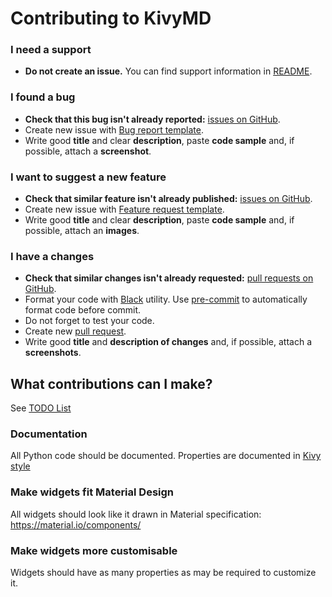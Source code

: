 # Contributing to KivyMD

### I need a support

* **Do not create an issue.** You can find support information in
[README](https://github.com/kivymd/KivyMD#support).

### I found a bug

* **Check that this bug isn't already reported:**
[issues on GitHub](https://github.com/kivymd/KivyMD/issues).
* Create new issue with
[Bug report template](https://github.com/kivymd/KivyMD/issues/new?template=bug_report.md).
* Write good **title** and clear **description**, paste **code sample** and, if
possible, attach a **screenshot**.

### I want to suggest a new feature

* **Check that similar feature isn't already published:**
[issues on GitHub](https://github.com/kivymd/KivyMD/issues).
* Create new issue with
[Feature request template](https://github.com/kivymd/KivyMD/issues/new?template=feature_request.md).
* Write good **title** and clear **description**, paste **code sample** and, if
possible, attach an **images**.

### I have a changes

* **Check that similar changes isn't already requested:**
[pull requests on GitHub](https://github.com/kivymd/KivyMD/pulls).
* Format your code with [Black](https://github.com/psf/black) utility. Use
[pre-commit](https://pre-commit.com/) to automatically format code before
commit.
* Do not forget to test your code.
* Create new [pull request](https://github.com/kivymd/KivyMD/compare).
* Write good **title** and **description of changes** and, if possible, attach
a **screenshots**.


## What contributions can I make?

See [TODO List](https://github.com/kivymd/KivyMD/issues/139)

### Documentation

All Python code should be documented. Properties are documented in [Kivy style](https://github.com/kivy/kivy/blob/17e1977a047a21fd7c780b32572ae3948f2e7c2d/kivy/uix/button.py#L124)

### Make widgets fit Material Design

All widgets should look like it drawn in Material specification: https://material.io/components/

### Make widgets more customisable

Widgets should have as many properties as may be required to customize it.
